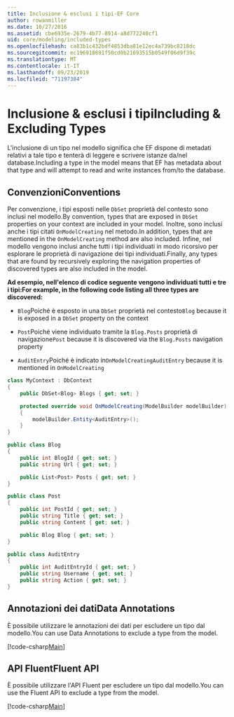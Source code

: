 ```yaml
---
title: Inclusione & esclusi i tipi-EF Core
author: rowanmiller
ms.date: 10/27/2016
ms.assetid: cbe6935e-2679-4b77-8914-a8d772240cf1
uid: core/modeling/included-types
ms.openlocfilehash: ca83b1c432bdf4853dba81e12ec4a739bc8218dc
ms.sourcegitcommit: ec196918691f50cd0b21693515b0549f06d9f39c
ms.translationtype: MT
ms.contentlocale: it-IT
ms.lasthandoff: 09/23/2019
ms.locfileid: "71197384"
---
```

# <a name="including--excluding-types"></a><span data-ttu-id="e3d98-102">Inclusione & esclusi i tipi</span><span class="sxs-lookup"><span data-stu-id="e3d98-102">Including & Excluding Types</span></span>

<span data-ttu-id="e3d98-103">L'inclusione di un tipo nel modello significa che EF dispone di metadati relativi a tale tipo e tenterà di leggere e scrivere istanze da/nel database.</span><span class="sxs-lookup"><span data-stu-id="e3d98-103">Including a type in the model means that EF has metadata about that type and will attempt to read and write instances from/to the database.</span></span>

## <a name="conventions"></a><span data-ttu-id="e3d98-104">Convenzioni</span><span class="sxs-lookup"><span data-stu-id="e3d98-104">Conventions</span></span>

<span data-ttu-id="e3d98-105">Per convenzione, i tipi esposti nelle `DbSet` proprietà del contesto sono inclusi nel modello.</span><span class="sxs-lookup"><span data-stu-id="e3d98-105">By convention, types that are exposed in `DbSet` properties on your context are included in your model.</span></span> <span data-ttu-id="e3d98-106">Inoltre, sono inclusi anche i tipi citati `OnModelCreating` nel metodo.</span><span class="sxs-lookup"><span data-stu-id="e3d98-106">In addition, types that are mentioned in the `OnModelCreating` method are also included.</span></span> <span data-ttu-id="e3d98-107">Infine, nel modello vengono inclusi anche tutti i tipi individuati in modo ricorsivo per esplorare le proprietà di navigazione dei tipi individuati.</span><span class="sxs-lookup"><span data-stu-id="e3d98-107">Finally, any types that are found by recursively exploring the navigation properties of discovered types are also included in the model.</span></span>

<span data-ttu-id="e3d98-108">**Ad esempio, nell'elenco di codice seguente vengono individuati tutti e tre i tipi:**</span><span class="sxs-lookup"><span data-stu-id="e3d98-108">**For example, in the following code listing all three types are discovered:**</span></span>

* <span data-ttu-id="e3d98-109">`Blog`Poiché è esposto in una `DbSet` proprietà nel contesto</span><span class="sxs-lookup"><span data-stu-id="e3d98-109">`Blog` because it is exposed in a `DbSet` property on the context</span></span>

* <span data-ttu-id="e3d98-110">`Post`Poiché viene individuato tramite la `Blog.Posts` proprietà di navigazione</span><span class="sxs-lookup"><span data-stu-id="e3d98-110">`Post` because it is discovered via the `Blog.Posts` navigation property</span></span>

* <span data-ttu-id="e3d98-111">`AuditEntry`Poiché è indicato in`OnModelCreating`</span><span class="sxs-lookup"><span data-stu-id="e3d98-111">`AuditEntry` because it is mentioned in `OnModelCreating`</span></span>

<!-- [!code-csharp[Main](samples/core/Modeling/Conventions/IncludedTypes.cs?highlight=3,7,16)] -->
``` csharp
class MyContext : DbContext
{
    public DbSet<Blog> Blogs { get; set; }

    protected override void OnModelCreating(ModelBuilder modelBuilder)
    {
        modelBuilder.Entity<AuditEntry>();
    }
}

public class Blog
{
    public int BlogId { get; set; }
    public string Url { get; set; }

    public List<Post> Posts { get; set; }
}

public class Post
{
    public int PostId { get; set; }
    public string Title { get; set; }
    public string Content { get; set; }

    public Blog Blog { get; set; }
}

public class AuditEntry
{
    public int AuditEntryId { get; set; }
    public string Username { get; set; }
    public string Action { get; set; }
}
```

## <a name="data-annotations"></a><span data-ttu-id="e3d98-112">Annotazioni dei dati</span><span class="sxs-lookup"><span data-stu-id="e3d98-112">Data Annotations</span></span>

<span data-ttu-id="e3d98-113">È possibile utilizzare le annotazioni dei dati per escludere un tipo dal modello.</span><span class="sxs-lookup"><span data-stu-id="e3d98-113">You can use Data Annotations to exclude a type from the model.</span></span>

[!code-csharp[Main](../../../samples/core/Modeling/DataAnnotations/IgnoreType.cs?highlight=20)]

## <a name="fluent-api"></a><span data-ttu-id="e3d98-114">API Fluent</span><span class="sxs-lookup"><span data-stu-id="e3d98-114">Fluent API</span></span>

<span data-ttu-id="e3d98-115">È possibile utilizzare l'API Fluent per escludere un tipo dal modello.</span><span class="sxs-lookup"><span data-stu-id="e3d98-115">You can use the Fluent API to exclude a type from the model.</span></span>

[!code-csharp[Main](../../../samples/core/Modeling/FluentAPI/IgnoreType.cs?highlight=12)]
